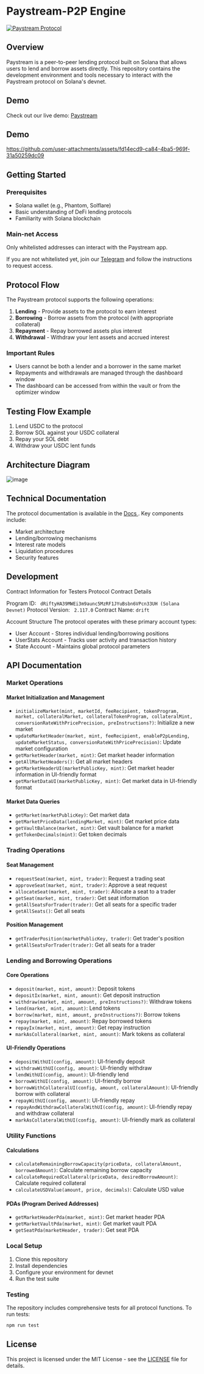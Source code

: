 # Paystream-P2P Engine

[![Paystream Protocol](https://img.shields.io/badge/Paystream-Protocol-blue)](https://app.paystream.finance/optimizers/drift)

## Overview

Paystream is a peer-to-peer lending protocol built on Solana that allows users to lend and borrow assets directly. This repository contains the development environment and tools necessary to interact with the Paystream protocol on Solana's devnet.




## Demo

Check out our live demo: [Paystream](https://youtu.be/pkN8J2qtoZ8)

## Demo

https://github.com/user-attachments/assets/fd14ecd9-ca84-4ba5-969f-31a50259dc09


## Getting Started

### Prerequisites

- Solana wallet (e.g., Phantom, Solflare)
- Basic understanding of DeFi lending protocols
- Familiarity with Solana blockchain

### Main-net Access

Only whitelisted addresses can interact with the Paystream app.

If you are not whitelisted yet, join our [Telegram](https://t.me/paystreamfi) and follow the instructions to request access.


## Protocol Flow

The Paystream protocol supports the following operations:

1. **Lending** - Provide assets to the protocol to earn interest
2. **Borrowing** - Borrow assets from the protocol (with appropriate collateral)
3. **Repayment** - Repay borrowed assets plus interest
4. **Withdrawal** - Withdraw your lent assets and accrued interest

### Important Rules

- Users cannot be both a lender and a borrower in the same market
- Repayments and withdrawals are managed through the dashboard window
- The dashboard can be accessed from within the vault or from the optimizer window

## Testing Flow Example

1. Lend USDC to the protocol
2. Borrow SOL against your USDC collateral
3. Repay your SOL debt
4. Withdraw your USDC lent funds

## Architecture Diagram

![image](https://github.com/user-attachments/assets/324b4146-7493-4e3a-b8a1-8a31584cc0ae)


## Technical Documentation

The protocol documentation is available in the [Docs ](https://maushish-guide.notion.site/Paystream-14fe89e3279f80c883f5e12574e00922?pvs=74). Key components include:

- Market architecture
- Lending/borrowing mechanisms
- Interest rate models
- Liquidation procedures
- Security features

## Development
Contract Information for Testers
Protocol Contract Details

Program ID: ``` dRiftyHA39MWEi3m9aunc5MzRF1JYuBsbn6VPcn33UH (Solana Devnet)```
Protocol Version: ``` 2.117.0```
Contract Name: ```drift```

Account Structure
The protocol operates with these primary account types:

- User Account - Stores individual lending/borrowing positions
- UserStats Account - Tracks user activity and transaction history
- State Account - Maintains global protocol parameters

## API Documentation

### Market Operations

#### Market Initialization and Management
- `initializeMarket(mint, marketId, feeRecipient, tokenProgram, market, collateralMarket, collateralTokenProgram, collateralMint, conversionRateWithPricePrecision, preInstructions?)`: Initialize a new market
- `updateMarketHeader(market, mint, feeRecipient, enableP2pLending, updateMarketStatus, conversionRateWithPricePrecision)`: Update market configuration
- `getMarketHeader(market, mint)`: Get market header information
- `getAllMarketHeaders()`: Get all market headers
- `getMarketHeaderUI(marketPublicKey, mint)`: Get market header information in UI-friendly format
- `getMarketDataUI(marketPublicKey, mint)`: Get market data in UI-friendly format

#### Market Data Queries
- `getMarket(marketPublicKey)`: Get market data
- `getMarketPriceData(lendingMarket, mint)`: Get market price data
- `getVaultBalance(market, mint)`: Get vault balance for a market
- `getTokenDecimals(mint)`: Get token decimals

### Trading Operations

#### Seat Management
- `requestSeat(market, mint, trader)`: Request a trading seat
- `approveSeat(market, mint, trader)`: Approve a seat request
- `allocateSeat(market, mint, trader)`: Allocate a seat to a trader
- `getSeat(market, mint, trader)`: Get seat information
- `getAllSeatsForTrader(trader)`: Get all seats for a specific trader
- `getAllSeats()`: Get all seats

#### Position Management
- `getTraderPosition(marketPublicKey, trader)`: Get trader's position
- `getAllSeatsForTrader(trader)`: Get all seats for a trader

### Lending and Borrowing Operations

#### Core Operations
- `deposit(market, mint, amount)`: Deposit tokens
- `depositIx(market, mint, amount)`: Get deposit instruction
- `withdraw(market, mint, amount, preInstructions?)`: Withdraw tokens
- `lend(market, mint, amount)`: Lend tokens
- `borrow(market, mint, amount, preInstructions?)`: Borrow tokens
- `repay(market, mint, amount)`: Repay borrowed tokens
- `repayIx(market, mint, amount)`: Get repay instruction
- `markAsCollateral(market, mint, amount)`: Mark tokens as collateral

#### UI-Friendly Operations
- `depositWithUI(config, amount)`: UI-friendly deposit
- `withdrawWithUI(config, amount)`: UI-friendly withdraw
- `lendWithUI(config, amount)`: UI-friendly lend
- `borrowWithUI(config, amount)`: UI-friendly borrow
- `borrowWithCollateralUI(config, amount, collateralAmount)`: UI-friendly borrow with collateral
- `repayWithUI(config, amount)`: UI-friendly repay
- `repayAndWithdrawCollateralWithUI(config, amount)`: UI-friendly repay and withdraw collateral
- `markAsCollateralWithUI(config, amount)`: UI-friendly mark as collateral

### Utility Functions

#### Calculations
- `calculateRemainingBorrowCapacity(priceData, collateralAmount, borrowedAmount)`: Calculate remaining borrow capacity
- `calculateRequiredCollateral(priceData, desiredBorrowAmount)`: Calculate required collateral
- `calculateUSDValue(amount, price, decimals)`: Calculate USD value

#### PDAs (Program Derived Addresses)
- `getMarketHeaderPda(market, mint)`: Get market header PDA
- `getMarketVaultPda(market, mint)`: Get market vault PDA
- `getSeatPda(marketHeader, trader)`: Get seat PDA
### Local Setup

1. Clone this repository
2. Install dependencies
3. Configure your environment for devnet
4. Run the test suite

### Testing

The repository includes comprehensive tests for all protocol functions. To run tests:

```bash
npm run test
```



## License

This project is licensed under the MIT License - see the [LICENSE](https://github.com/PaystreamFinance/paystream-t3/blob/main/License.md) file for details.
